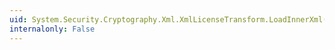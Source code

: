 ```yaml
---
uid: System.Security.Cryptography.Xml.XmlLicenseTransform.LoadInnerXml(System.Xml.XmlNodeList)
internalonly: False
---
```

